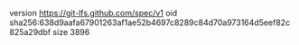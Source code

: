 version https://git-lfs.github.com/spec/v1
oid sha256:638d9aafa67901263af1ae52b4697c8289c84d70a973164d5eef82c825a29dbf
size 3896
